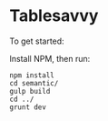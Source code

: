 # Tablesavvy
To get started:

Install NPM, then run:
```
npm install
cd semantic/
gulp build
cd ../
grunt dev
```
